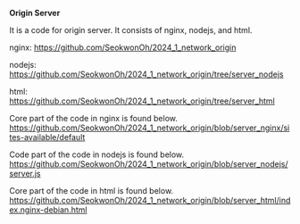 **Origin Server**

It is a code for origin server.
It consists of nginx, nodejs, and html.

nginx: https://github.com/SeokwonOh/2024_1_network_origin

nodejs: https://github.com/SeokwonOh/2024_1_network_origin/tree/server_nodejs

html: https://github.com/SeokwonOh/2024_1_network_origin/tree/server_html

Core part of the code in nginx is found below.
https://github.com/SeokwonOh/2024_1_network_origin/blob/server_nginx/sites-available/default

Code part of the code in nodejs is found below.
https://github.com/SeokwonOh/2024_1_network_origin/blob/server_nodejs/server.js

Core part of the code in html is found below.
https://github.com/SeokwonOh/2024_1_network_origin/blob/server_html/index.nginx-debian.html
